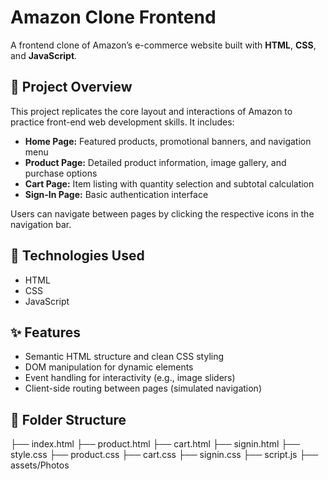 # Amazon Clone Frontend

A frontend clone of Amazon’s e-commerce website built with **HTML**, **CSS**, and **JavaScript**.

## 🎯 Project Overview

This project replicates the core layout and interactions of Amazon to practice front-end web development skills. It includes:

- **Home Page:** Featured products, promotional banners, and navigation menu
- **Product Page:** Detailed product information, image gallery, and purchase options
- **Cart Page:** Item listing with quantity selection and subtotal calculation
- **Sign-In Page:** Basic authentication interface

Users can navigate between pages by clicking the respective icons in the navigation bar.

## 🚀 Technologies Used

- HTML
- CSS
- JavaScript 

## ✨ Features

- Semantic HTML structure and clean CSS styling
- DOM manipulation for dynamic elements
- Event handling for interactivity (e.g., image sliders)
- Client-side routing between pages (simulated navigation)


## 📂 Folder Structure

├── index.html
├── product.html
├── cart.html
├── signin.html
├── style.css
├── product.css
├── cart.css
├── signin.css
├── script.js
├── assets/Photos
